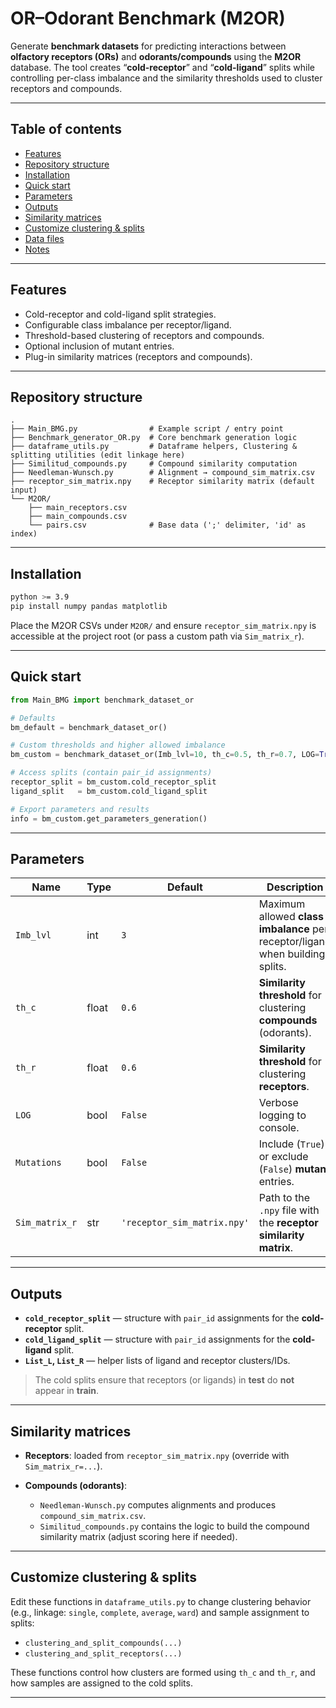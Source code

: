 

# OR–Odorant Benchmark (M2OR)

Generate **benchmark datasets** for predicting interactions between **olfactory receptors (ORs)** and **odorants/compounds** using the **M2OR** database.
The tool creates “**cold-receptor**” and “**cold-ligand**” splits while controlling per-class imbalance and the similarity thresholds used to cluster receptors and compounds.

---

## Table of contents

* [Features](#features)
* [Repository structure](#repository-structure)
* [Installation](#installation)
* [Quick start](#quick-start)
* [Parameters](#parameters)
* [Outputs](#outputs)
* [Similarity matrices](#similarity-matrices)
* [Customize clustering & splits](#customize-clustering--splits)
* [Data files](#data-files)
* [Notes](#notes)

---

## Features

* Cold-receptor and cold-ligand split strategies.
* Configurable class imbalance per receptor/ligand.
* Threshold-based clustering of receptors and compounds.
* Optional inclusion of mutant entries.
* Plug-in similarity matrices (receptors and compounds).

---

## Repository structure

```
.
├── Main_BMG.py                # Example script / entry point
├── Benchmark_generator_OR.py  # Core benchmark generation logic
├── dataframe_utils.py         # Dataframe helpers, Clustering & splitting utilities (edit linkage here)
├── Similitud_compounds.py     # Compound similarity computation
├── Needleman-Wunsch.py        # Alignment → compound_sim_matrix.csv
├── receptor_sim_matrix.npy    # Receptor similarity matrix (default input)
└── M2OR/
    ├── main_receptors.csv
    ├── main_compounds.csv
    └── pairs.csv              # Base data (';' delimiter, 'id' as index)
```

---

## Installation

```bash
python >= 3.9
pip install numpy pandas matplotlib
```

Place the M2OR CSVs under `M2OR/` and ensure `receptor_sim_matrix.npy` is accessible at the project root (or pass a custom path via `Sim_matrix_r`).

---

## Quick start

```python
from Main_BMG import benchmark_dataset_or

# Defaults
bm_default = benchmark_dataset_or()

# Custom thresholds and higher allowed imbalance
bm_custom = benchmark_dataset_or(Imb_lvl=10, th_c=0.5, th_r=0.7, LOG=True)

# Access splits (contain pair_id assignments)
receptor_split = bm_custom.cold_receptor_split
ligand_split   = bm_custom.cold_ligand_split

# Export parameters and results
info = bm_custom.get_parameters_generation()
```

---

## Parameters

| Name           | Type  | Default                     | Description                                                                   |
| -------------- | ----- | --------------------------- | ----------------------------------------------------------------------------- |
| `Imb_lvl`      | int   | `3`                         | Maximum allowed **class imbalance** per receptor/ligand when building splits. |
| `th_c`         | float | `0.6`                       | **Similarity threshold** for clustering **compounds** (odorants).             |
| `th_r`         | float | `0.6`                       | **Similarity threshold** for clustering **receptors**.                        |
| `LOG`          | bool  | `False`                     | Verbose logging to console.                                                   |
| `Mutations`    | bool  | `False`                     | Include (`True`) or exclude (`False`) **mutant** entries.                     |
| `Sim_matrix_r` | str   | `'receptor_sim_matrix.npy'` | Path to the `.npy` file with the **receptor similarity matrix**.              |

---

## Outputs

* **`cold_receptor_split`** — structure with `pair_id` assignments for the **cold-receptor** split.
* **`cold_ligand_split`** — structure with `pair_id` assignments for the **cold-ligand** split.
* **`List_L`, `List_R`** — helper lists of ligand and receptor clusters/IDs.

> The cold splits ensure that receptors (or ligands) in **test** do **not** appear in **train**.

---

## Similarity matrices

* **Receptors**: loaded from `receptor_sim_matrix.npy` (override with `Sim_matrix_r=...`).
* **Compounds (odorants)**:

  * `Needleman-Wunsch.py` computes alignments and produces `compound_sim_matrix.csv`.
  * `Similitud_compounds.py` contains the logic to build the compound similarity matrix (adjust scoring here if needed).

---

## Customize clustering & splits

Edit these functions in `dataframe_utils.py` to change clustering behavior (e.g., linkage: `single`, `complete`, `average`, `ward`) and sample assignment to splits:

* `clustering_and_split_compounds(...)`
* `clustering_and_split_receptors(...)`

These functions control how clusters are formed using `th_c` and `th_r`, and how samples are assigned to the cold splits.

---
